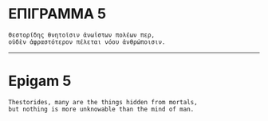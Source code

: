 ΕΠΙΓΡΑΜΜΑ 5
===========

```
Θεστορίδης θνητοῖσιν ἀνωΐστων πολέων περ,
οὐδὲν ἀφραστότερον πέλεται νόου ἀνθρώποισιν.
```

---

Epigam 5
========

```
Thestorides, many are the things hidden from mortals,
but nothing is more unknowable than the mind of man.
```

